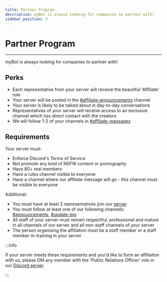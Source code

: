 ```yaml
---
title: Partner Program
description: myBot is always looking for companies to partner with!
sidebar_position: 3
---
```


# Partner Program

---

myBot is always looking for companies to partner with!

## Perks

- Each representative from your server will receive the beautiful 'Affiliate' role
- Your server will be posted in the [#affiliate-announcements](/discord) channel
- Your server is likely to be talked about in day-to-day conversations
- Representatives of your server will receive access to an exclusive channel which has direct contact with the creators
- We will follow 1-2 of your channels in [#affiliate-messages](/discord)

## Requirements

Your server must:

- Enforce Discord's Terms of Service
- Not promote any kind of NSFW content or pornography
- Have 80+ real members
- Have a rules channel visible to everyone
- Have a channel where our affiliate message will go - this channel must be visible to everyone

Additional:

- You must have at least 2 representatives join our [server](/discord)
- You must follow at least one of our following channels: [#announcements](/discord), [#update-log](/discord)
- All staff of your server must remain respectful, professional and mature in all channels of our server and all non-staff channels of your server
- The person organising the affiliation must be a staff member or a staff member in-training in your server

:::info

If your server meets these requirements and you'd like to form an affiliation with us, please DM any member with the 'Public Relations Officer' role in our [Discord server](/discord).

:::